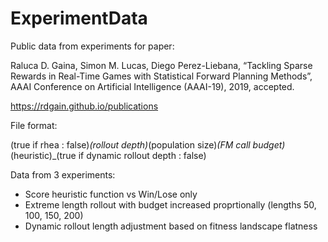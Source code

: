 # ExperimentData
Public data from experiments for paper:

Raluca D. Gaina, Simon M. Lucas, Diego Perez-Liebana, “Tackling Sparse Rewards in Real-Time Games with Statistical Forward Planning Methods”, AAAI Conference on Artificial Intelligence (AAAI-19), 2019, accepted.

https://rdgain.github.io/publications

File format:

(true if rhea : false)_(rollout depth)_(population size)_(FM call budget)_(heuristic)_(true if dynamic rollout depth : false)

Data from 3 experiments:
- Score heuristic function vs Win/Lose only
- Extreme length rollout with budget increased proprtionally (lengths 50, 100, 150, 200)
- Dynamic rollout length adjustment based on fitness landscape flatness